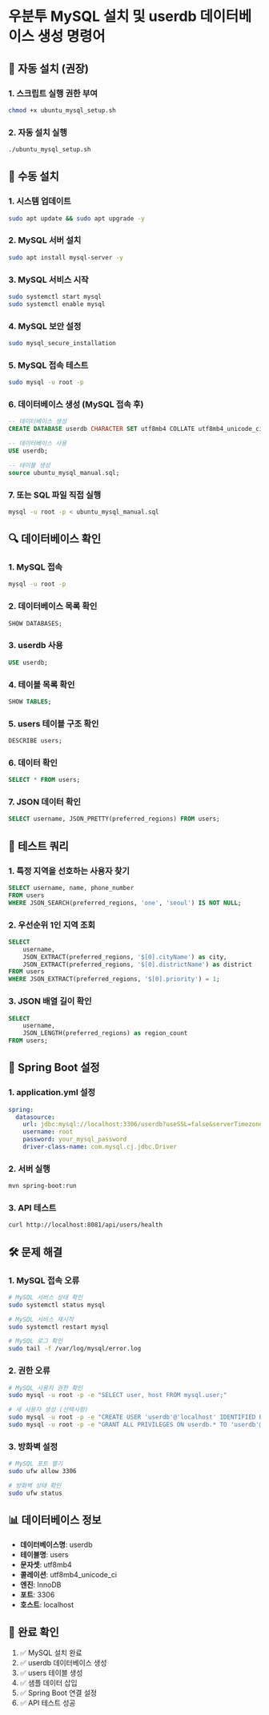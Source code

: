 # 우분투 MySQL 설치 및 userdb 데이터베이스 생성 명령어

## 🚀 자동 설치 (권장)

### 1. 스크립트 실행 권한 부여
```bash
chmod +x ubuntu_mysql_setup.sh
```

### 2. 자동 설치 실행
```bash
./ubuntu_mysql_setup.sh
```

## 🔧 수동 설치

### 1. 시스템 업데이트
```bash
sudo apt update && sudo apt upgrade -y
```

### 2. MySQL 서버 설치
```bash
sudo apt install mysql-server -y
```

### 3. MySQL 서비스 시작
```bash
sudo systemctl start mysql
sudo systemctl enable mysql
```

### 4. MySQL 보안 설정
```bash
sudo mysql_secure_installation
```

### 5. MySQL 접속 테스트
```bash
sudo mysql -u root -p
```

### 6. 데이터베이스 생성 (MySQL 접속 후)
```sql
-- 데이터베이스 생성
CREATE DATABASE userdb CHARACTER SET utf8mb4 COLLATE utf8mb4_unicode_ci;

-- 데이터베이스 사용
USE userdb;

-- 테이블 생성
source ubuntu_mysql_manual.sql;
```

### 7. 또는 SQL 파일 직접 실행
```bash
mysql -u root -p < ubuntu_mysql_manual.sql
```

## 🔍 데이터베이스 확인

### 1. MySQL 접속
```bash
mysql -u root -p
```

### 2. 데이터베이스 목록 확인
```sql
SHOW DATABASES;
```

### 3. userdb 사용
```sql
USE userdb;
```

### 4. 테이블 목록 확인
```sql
SHOW TABLES;
```

### 5. users 테이블 구조 확인
```sql
DESCRIBE users;
```

### 6. 데이터 확인
```sql
SELECT * FROM users;
```

### 7. JSON 데이터 확인
```sql
SELECT username, JSON_PRETTY(preferred_regions) FROM users;
```

## 🧪 테스트 쿼리

### 1. 특정 지역을 선호하는 사용자 찾기
```sql
SELECT username, name, phone_number
FROM users 
WHERE JSON_SEARCH(preferred_regions, 'one', 'seoul') IS NOT NULL;
```

### 2. 우선순위 1인 지역 조회
```sql
SELECT 
    username,
    JSON_EXTRACT(preferred_regions, '$[0].cityName') as city,
    JSON_EXTRACT(preferred_regions, '$[0].districtName') as district
FROM users 
WHERE JSON_EXTRACT(preferred_regions, '$[0].priority') = 1;
```

### 3. JSON 배열 길이 확인
```sql
SELECT 
    username,
    JSON_LENGTH(preferred_regions) as region_count
FROM users;
```

## 🔧 Spring Boot 설정

### 1. application.yml 설정
```yaml
spring:
  datasource:
    url: jdbc:mysql://localhost:3306/userdb?useSSL=false&serverTimezone=UTC&allowPublicKeyRetrieval=true
    username: root
    password: your_mysql_password
    driver-class-name: com.mysql.cj.jdbc.Driver
```

### 2. 서버 실행
```bash
mvn spring-boot:run
```

### 3. API 테스트
```bash
curl http://localhost:8081/api/users/health
```

## 🛠️ 문제 해결

### 1. MySQL 접속 오류
```bash
# MySQL 서비스 상태 확인
sudo systemctl status mysql

# MySQL 서비스 재시작
sudo systemctl restart mysql

# MySQL 로그 확인
sudo tail -f /var/log/mysql/error.log
```

### 2. 권한 오류
```bash
# MySQL 사용자 권한 확인
sudo mysql -u root -p -e "SELECT user, host FROM mysql.user;"

# 새 사용자 생성 (선택사항)
sudo mysql -u root -p -e "CREATE USER 'userdb'@'localhost' IDENTIFIED BY 'password';"
sudo mysql -u root -p -e "GRANT ALL PRIVILEGES ON userdb.* TO 'userdb'@'localhost';"
```

### 3. 방화벽 설정
```bash
# MySQL 포트 열기
sudo ufw allow 3306

# 방화벽 상태 확인
sudo ufw status
```

## 📊 데이터베이스 정보

- **데이터베이스명**: userdb
- **테이블명**: users
- **문자셋**: utf8mb4
- **콜레이션**: utf8mb4_unicode_ci
- **엔진**: InnoDB
- **포트**: 3306
- **호스트**: localhost

## 🎯 완료 확인

1. ✅ MySQL 설치 완료
2. ✅ userdb 데이터베이스 생성
3. ✅ users 테이블 생성
4. ✅ 샘플 데이터 삽입
5. ✅ Spring Boot 연결 설정
6. ✅ API 테스트 성공
